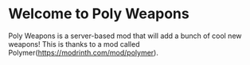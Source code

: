 # Welcome to Poly Weapons
Poly Weapons is a server-based mod that will add a bunch of cool new weapons! This is thanks to a mod called Polymer(https://modrinth.com/mod/polymer).
